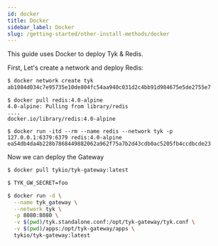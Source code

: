 ```yaml
---
id: docker
title: Docker
sidebar_label: Docker
slug: /getting-started/other-install-methods/docker
---
```


This guide uses Docker to deploy Tyk & Redis.


First, Let's create a network and deploy Redis:

```bash
$ docker network create tyk
ab1084d034c7e95735e10de804fc54aa940c031d2c4bb91d984675e5de2755e7
```

```
$ docker pull redis:4.0-alpine
4.0-alpine: Pulling from library/redis
....
docker.io/library/redis:4.0-alpine

$ docker run -itd --rm --name redis --network tyk -p 127.0.0.1:6379:6379 redis:4.0-alpine
ea54db4da4b228b7868449882062a962f75a7b2d43cdb0ac5205fb4ccdbcde23
```

Now we can deploy the Gateway
```bash
$ docker pull tykio/tyk-gateway:latest

$ TYK_GW_SECRET=foo

$ docker run -d \
  --name tyk_gateway \
  --network tyk \
  -p 8080:8080 \
  -v $(pwd)/tyk.standalone.conf:/opt/tyk-gateway/tyk.conf \
  -v $(pwd)/apps:/opt/tyk-gateway/apps \
  tykio/tyk-gateway:latest
```